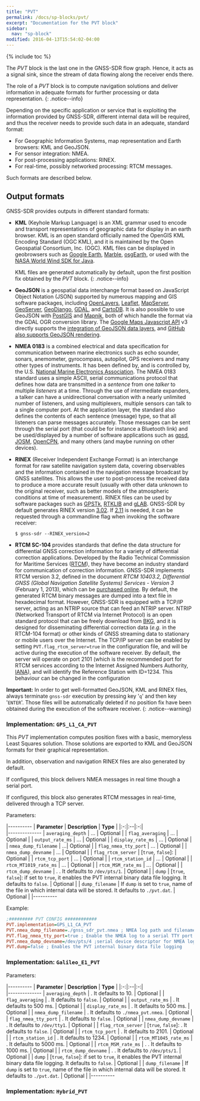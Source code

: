 ```yaml
---
title: "PVT"
permalink: /docs/sp-blocks/pvt/
excerpt: "Documentation for the PVT block"
sidebar:
  nav: "sp-block"
modified: 2016-04-13T15:54:02-04:00
---
```

{% include toc %}

The _PVT_ block is the last one in the GNSS-SDR flow graph. Hence, it acts as a signal sink, since the stream of data flowing along the receiver ends there.

The role of a _PVT_ block is to compute navigation solutions and deliver information in adequate formats for further processing or data representation.
{: .notice--info}

Depending on the specific application or service that is exploiting the information provided by GNSS-SDR, different internal data will be required, and thus the receiver needs to provide such data in an adequate, standard format:

* For Geographic Information Systems, map representation and Earth browsers: KML and GeoJSON.
* For sensor integration: NMEA.
* For post-processing applications: RINEX.
* For real-time, possibly networked processing: RTCM messages.


Such formats are described below.


## Output formats

GNSS-SDR provides outputs in different standard formats:


* **KML** (Keyhole Markup Language) is an XML grammar used to encode and transport representations of geographic data for display in an earth browser. KML is an open standard officially named the OpenGIS KML Encoding Standard (OGC KML), and it is maintained by the Open Geospatial Consortium, Inc. (OGC). KML files can be displayed in geobrowsers such as [Google Earth](https://www.google.com/earth/), [Marble](https://marble.kde.org), [osgEarth](http://osgearth.org), or used with the [NASA World Wind SDK for Java](http://worldwind.arc.nasa.gov/java/).

   KML files are generated automatically by default, upon the first position fix obtained by the _PVT_ block.
   {: .notice--info}

* **GeoJSON** is a geospatial data interchange format based on JavaScript Object Notation (JSON) supported by numerous mapping and GIS software packages, including [OpenLayers](http://openlayers.org), [Leaflet](http://leafletjs.com), [MapServer](http://www.mapserver.org), [GeoServer](http://geoserver.org), [GeoDjango](https://www.djangoproject.com), [GDAL](http://www.gdal.org), and [CartoDB](https://cartodb.com). It is also possible to use GeoJSON with [PostGIS](http://postgis.net) and [Mapnik](http://mapnik.org), both of which handle the format via the GDAL OGR conversion library. The [Google Maps Javascript API](https://developers.google.com/maps/documentation/javascript/) v3 directly supports the [integration of GeoJSON data layers](https://developers.google.com/maps/documentation/javascript/examples/layer-data-simple), and [GitHub also supports GeoJSON rendering](https://github.com/blog/1528-there-s-a-map-for-that).



* **NMEA 0183** is a combined electrical and data specification for communication between marine electronics such as echo sounder, sonars, anemometer, gyrocompass, autopilot, GPS receivers and many other types of instruments. It has been defined by, and is controlled by, the U.S. [National Marine Electronics Association](http://www.nmea.org/). The NMEA 0183 standard uses a simple ASCII, serial communications protocol that defines how data are transmitted in a *sentence* from one *talker* to multiple *listeners* at a time. Through the use of intermediate expanders, a talker can have a unidirectional conversation with a nearly unlimited number of listeners, and using multiplexers, multiple sensors can talk to a single computer port. At the application layer, the standard also defines the contents of each sentence (message) type, so that all listeners can parse messages accurately. Those messages can be sent through the serial port (that could be for instance a Bluetooth link) and be used/displayed by a number of software applications such as [gpsd](http://www.catb.org/gpsd/ "The UNIX GPS daemon"), [JOSM](https://josm.openstreetmap.de/ "The Java OpenStreetMap Editor"), [OpenCPN](http://opencpn.org/ocpn/ "Open Chart Plotter Navigator"), and many others (and maybe running on other devices).

* **RINEX** (Receiver Independent Exchange Format) is an interchange format for raw satellite navigation system data, covering observables and the information contained in the navigation message broadcast by GNSS satellites. This allows the user to post-process the received data to produce a more accurate result (usually with other data unknown to the original receiver, such as better models of the atmospheric conditions at time of measurement). RINEX files can be used by software packages such as [GPSTk](http://www.gpstk.org), [RTKLIB](http://www.rtklib.com/) and [gLAB](http://gage14.upc.es/gLAB/). GNSS-SDR by default generates RINEX version [3.02](https://igscb.jpl.nasa.gov/igscb/data/format/rinex302.pdf). If [2.11](https://igscb.jpl.nasa.gov/igscb/data/format/rinex211.txt) is needed, it can be requested through a commandline flag when invoking the software receiver:

   ```
   $ gnss-sdr --RINEX_version=2
   ```

* **RTCM SC-104** provides standards that define the data structure for differential GNSS correction information for a variety of differential correction applications. Developed by the Radio Technical Commission for Maritime Services ([RTCM](http://www.rtcm.org/overview.php#Standards "Radio Technical Commission for Maritime Services")), they have become an industry standard for communication of correction information. GNSS-SDR implements RTCM version 3.2, defined in the document *RTCM 10403.2, Differential GNSS (Global Navigation Satellite Systems) Services - Version 3* (February 1, 2013), which can be [purchased online](https://ssl29.pair.com/dmarkle/puborder.php?show=3 "RTCM Online Publication Order Form"). By default, the generated RTCM binary messages are dumped into a text file in hexadecimal format. However, GNSS-SDR is equipped with a TCP/IP server, acting as an NTRIP source that can feed an NTRIP server. NTRIP (Networked Transport of RTCM via Internet Protocol) is an open standard protocol that can be freely download from [BKG](http://igs.bkg.bund.de/root_ftp/NTRIP/documentation/NtripDocumentation.pdf "Networked Transport of RTCM via Internet Protocol (Ntrip) Version 1.0"), and it is designed for disseminating differential correction data (*e.g.* in the RTCM-104 format) or other kinds of GNSS streaming data to stationary or mobile users over the Internet. The TCP/IP server can be enabled by setting ```PVT.flag_rtcm_server=true``` in the configuration file, and will be active during the execution of the software receiver. By default, the server will operate on port 2101 (which is the recommended port for RTCM services according to the Internet Assigned Numbers Authority, [IANA](http://www.iana.org/assignments/service-names-port-numbers "Service Name and Transport Protocol Port Number Registry")), and will identify the Reference Station with ID=1234. This behaviour can be changed in the configuration


**Important:** In order to get well-formatted GeoJSON, KML and RINEX files, always terminate ```gnss-sdr``` execution by pressing key '`q`' and then key '`ENTER`'. Those files will be automatically deleted if no position fix have been obtained during the execution of the software receiver.
{: .notice--warning}

### Implementation: `GPS_L1_CA_PVT`

This _PVT_ implementation computes position fixes with a basic, memoryless Least Squares solution. Those solutions are exported to KML and GeoJSON formats for their graphical representation.

In addition, observation and navigation RINEX files are also generated by default.

If configured, this block delivers NMEA messages in real time though a serial port.

If configured, this block also generates RTCM messages in real-time, delivered through a TCP server.

Parameters:


|----------
|  **Parameter**  |  **Description** | **Type** |
|:-:|:--|:-:|    
|--------------
| `averaging_depth` |  ... | Optional |
| `flag_averaging` |  ... | Optional |
| `output_rate_ms` |  ... | Optional |
| `display_rate_ms` |  ... | Optional |
| `nmea_dump_filename` |  ...| Optional |
| `flag_nmea_tty_port` |  ... | Optional |
| `nmea_dump_devname` |  ... | Optional |
| `flag_rtcm_server` |  [`true`, `false`]: | Optional |
| `rtcm_tcp_port` |  ... | Optional |
| `rtcm_station_id` |  ... | Optional |
| `rtcm_MT1019_rate_ms` |  ... | Optional |
| `rtcm_MSM_rate_ms` |  ... | Optional |
| `rtcm_dump_devname` |  . . It defaults to `/dev/pts/1`. | Optional |
| `dump` |  [`true`, `false`]: if set to `true`, it enables the PVT internal binary data file logging. It defaults to `false`. | Optional |
| `dump_filename` |  If `dump` is set to `true`, name of the file in which internal data will be stored. It defaults to `./pvt.dat`. | Optional |
|----------

Example:

```ini
;######### PVT CONFIG ############
PVT.implementation=GPS_L1_CA_PVT
PVT.nmea_dump_filename=./gnss_sdr_pvt.nmea ; NMEA log path and filename
PVT.flag_nmea_tty_port=true ; Enable the NMEA log to a serial TTY port
PVT.nmea_dump_devname=/dev/pts/4 ;serial device descriptor for NMEA log
PVT.dump=false ; Enables the PVT internal binary data file logging
```


### Implementation: `Galileo_E1_PVT`

Parameters:

|----------
|  **Parameter**  |  **Description** | **Type** |
|:-:|:--|:-:|    
|--------------
| `averaging_depth` |  . It defaults to 10. | Optional |
| `flag_averaging` |  . It defaults to `false`. | Optional |
| `output_rate_ms` |  . It defaults to 500 ms. | Optional |
| `display_rate_ms` |  . It defaults to 500 ms. | Optional |
| `nmea_dump_filename` |  . It defaults to `./nmea_pvt.nmea`. | Optional |
| `flag_nmea_tty_port` |  . It defaults to `false`. | Optional |
| `nmea_dump_devname` |  .  It defaults to `/dev/tty1`. | Optional |
| `flag_rtcm_server` |  [`true`, `false`]: . It defaults to `false`. | Optional |
| `rtcm_tcp_port` |  . It defaults to 2101. | Optional |
| `rtcm_station_id` |  . It defaults to 1234. | Optional |
| `rtcm_MT1045_rate_ms` |  . It defaults to 5000 ms. | Optional |
| `rtcm_MSM_rate_ms` |  . . It defaults to 1000 ms. | Optional |
| `rtcm_dump_devname` |  . . It defaults to `/dev/pts/1`. | Optional |
| `dump` |  [`true`, `false`]: if set to `true`, it enables the PVT internal binary data file logging. It defaults to `false`. | Optional |
| `dump_filename` |  If `dump` is set to `true`, name of the file in which internal data will be stored. It defaults to `./pvt.dat`. | Optional |
|----------

### Implementation: `Hybrid_PVT`
